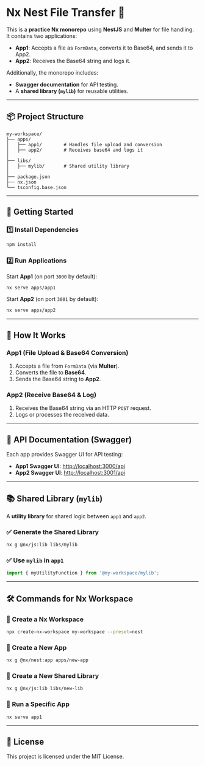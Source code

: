 # Nx Nest File Transfer 🚀

This is a **practice Nx monorepo** using **NestJS** and **Multer** for file handling.  
It contains two applications:

- **App1**: Accepts a file as `FormData`, converts it to Base64, and sends it to App2.
- **App2**: Receives the Base64 string and logs it.

Additionally, the monorepo includes:

- **Swagger documentation** for API testing.
- A **shared library (`mylib`)** for reusable utilities.

---

## 📦 Project Structure

```
my-workspace/
├── apps/
│   ├── app1/        # Handles file upload and conversion
│   ├── app2/        # Receives base64 and logs it
│
├── libs/
│   ├── mylib/       # Shared utility library
│
├── package.json
├── nx.json
└── tsconfig.base.json
```

---

## 🚀 Getting Started

### 1️⃣ Install Dependencies

```sh
npm install
```

### 2️⃣ Run Applications

Start **App1** (on port `3000` by default):

```sh
nx serve apps/app1
```

Start **App2** (on port `3001` by default):

```sh
nx serve apps/app2
```

---

## 🔄 How It Works

### **App1 (File Upload & Base64 Conversion)**

1. Accepts a file from `FormData` (via **Multer**).
2. Converts the file to **Base64**.
3. Sends the Base64 string to **App2**.

### **App2 (Receive Base64 & Log)**

1. Receives the Base64 string via an HTTP `POST` request.
2. Logs or processes the received data.

---

## 📜 API Documentation (Swagger)

Each app provides Swagger UI for API testing:

- **App1 Swagger UI**: [http://localhost:3000/api](http://localhost:3000/api)
- **App2 Swagger UI**: [http://localhost:3001/api](http://localhost:3001/api)

---

## 📚 Shared Library (`mylib`)

A **utility library** for shared logic between `app1` and `app2`.

### ✅ Generate the Shared Library

```sh
nx g @nx/js:lib libs/mylib
```

### ✅ Use `mylib` in `app1`

```typescript
import { myUtilityFunction } from '@my-workspace/mylib';
```

---

## 🛠 Commands for Nx Workspace

### 📌 Create a Nx Workspace

```sh
npx create-nx-workspace my-workspace --preset=nest
```

### 📌 Create a New App

```sh
nx g @nx/nest:app apps/new-app
```

### 📌 Create a New Shared Library

```sh
nx g @nx/js:lib libs/new-lib
```

### 📌 Run a Specific App

```sh
nx serve app1
```

---

## 📜 License

This project is licensed under the MIT License.
